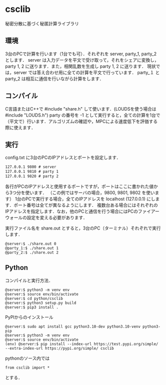 # csclib
秘密分散に基づく秘匿計算ライブラリ

## 環境
3台のPCで計算を行います（1台でも可）．それぞれを server, party_1, party_2 とします．
server は入力データを平文で受け取って，それをシェアに変換し，party 1, 2 に送ります．また，相関乱数を生成し party 1, 2 に送ります．
現状では，server では答え合わせ用に全ての計算を平文で行っています．
party_１ と party_2 は相互に通信を行いながら計算をします． 

## コンパイル
C言語またはC++で #include "share.h" して使います．(LOUDSを使う場合は #include "LOUDS.h")
party の番号を -1 として実行すると，全ての計算を1台で（平文で）行います．アルゴリズムの確認や，MPCによる速度低下を評価する際に使えます．

## 実行
config.txt に3台のPCのIPアドレスとポートを設定します．
```config.txt
127.0.0.1 9800 # server
127.0.0.1 9810 # party 1
127.0.0.1 9820 # party 2
```
各行がPCのIPアドレスと使用するポートですが，ポートはここに書かれた値から3つ分を使います．
（この例ではサーバの場合，9800, 9801, 9802 を使います）
1台のPCで実行する場合，全てのIPアドレスを localhost (127.0.0.1) にします．ポート番号は全てが異なるようにします．
複数台ある場合にはそれぞれのIPアドレスを指定します．なお，他のPCと通信を行う場合にはPCのファイアーウォールの設定を変える必要があります．

実行ファイル名を share.out とすると，3台のPC（ターミナル）それぞれで実行します．
```
@server:$ ./share.out 0
@party_1:$ ./share.out 1
@party_2:$ ./share.out 2
```

## Python
コンパイルと実行方法．
```
@server:$ python3 -m venv env
@server:$ source env/bin/activate
@server:$ cd python/csclib
@server:$ python3 setup.py build
@server:$ pip3 install .
```

PyPIからのインストール
```
@server:$ sudo apt install gcc python3.10-dev python3.10-venv python3-pip
@server:$ python3 -m venv env
@server:$ source env/bin/activate
(env) @server:$ pip install --index-url https://test.pypi.org/simple/ --extra-index-url https://pypi.org/simple/ csclib
```

pythonのソース内では
```
from csclib import *
```
とする．
